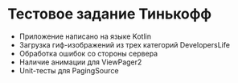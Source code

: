 # Тестовое задание Тинькофф

- Приложение написано на языке Kotlin
- Загрузка гиф-изображений из трех категорий DevelopersLife
- Обработка ошибок со стороны сервера
- Наличие анимации для ViewPager2
- Unit-тесты для PagingSource
